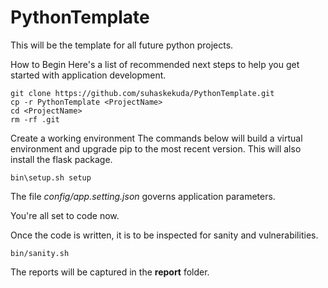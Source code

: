 # PythonTemplate

This will be the template for all future python projects.

How to Begin
Here's a list of recommended next steps to help you get started with application development.

```
git clone https://github.com/suhaskekuda/PythonTemplate.git
cp -r PythonTemplate <ProjectName>
cd <ProjectName>
rm -rf .git
```

Create a working environment
The commands below will build a virtual environment and upgrade pip to the most recent version.
This will also install the flask package.

```
bin\setup.sh setup
```

The file *config/app.setting.json* governs application parameters.

You're all set to code now.

Once the code is written, it is to be inspected for sanity and vulnerabilities.
```
bin/sanity.sh 
```
The reports will be captured in the **report** folder.
